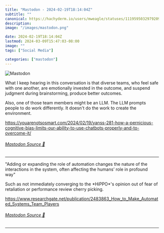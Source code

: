 ```yaml
---
title: "Mastodon - 2024-02-19T18:14:04Z"
subtitle: ""
canonical: https://hachyderm.io/users/mweagle/statuses/111959503297920932
description:
image: "/images/mastodon.png"

date: 2024-02-19T18:14:04Z
lastmod: 2024-03-09T15:47:03-08:00
image: ""
tags: ["Social Media"]

categories: ["mastodon"]
---
```

![Mastodon](/images/mastodon.png)

<p>What I keep hearing in this conversation is that diverse teams, who feel safe with one another, are emotionally invested in the outcome, and suspend judgment during brainstorming, produce better outcomes.</p><p>Also, one of those team members might be an LLM. The LLM prompts people to do work differently. It doesn&#39;t do the work to create the environment.  </p><p><a href="https://youarenotsosmart.com/2024/02/19/yanss-281-how-a-pernicious-cognitive-bias-limits-our-ability-to-use-chatbots-properly-and-to-overcome-it/" target="_blank" rel="nofollow noopener noreferrer" translate="no"><span class="invisible">https://</span><span class="ellipsis">youarenotsosmart.com/2024/02/1</span><span class="invisible">9/yanss-281-how-a-pernicious-cognitive-bias-limits-our-ability-to-use-chatbots-properly-and-to-overcome-it/</span></a></p>


###### [Mastodon Source 🐘](https://hachyderm.io/@mweagle/111959503297920932)

___

<p>&quot;Adding or expanding the role of automation changes the nature of the<br />interactions in the system, often affecting the humans’ role in profound way&quot;</p><p>Such as not immediately converging to the *HiPPO*&#39;s opinion out of fear of retaliation or performance review cherry picking. </p><p><a href="https://www.researchgate.net/publication/2483863_How_to_Make_Automated_Systems_Team_Players" target="_blank" rel="nofollow noopener noreferrer" translate="no"><span class="invisible">https://www.</span><span class="ellipsis">researchgate.net/publication/2</span><span class="invisible">483863_How_to_Make_Automated_Systems_Team_Players</span></a></p>


###### [Mastodon Source 🐘](https://hachyderm.io/@mweagle/111959550493396065)

___
